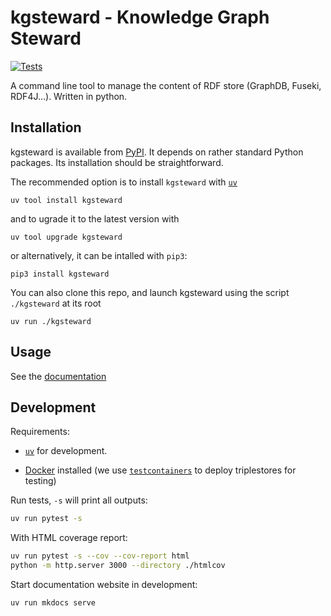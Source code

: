 # kgsteward - Knowledge Graph Steward

[![Tests](https://github.com/sib-swiss/kgsteward/actions/workflows/tests.yml/badge.svg)](https://github.com/sib-swiss/kgsteward/actions/workflows/tests.yml)

A command line tool to manage the content of RDF store (GraphDB, Fuseki, RDF4J...). Written in python.

## Installation

kgsteward is available from [PyPI](https://pypi.org/project/kgsteward/).
It depends on rather standard Python packages.
Its installation should be straightforward.

The recommended option is to install `kgsteward` with [`uv`](https://docs.astral.sh/uv/)

```shell
uv tool install kgsteward
```

and to ugrade it to the latest version with

```shell
uv tool upgrade kgsteward
```

or alternatively, it can be intalled with `pip3`:

```shell
pip3 install kgsteward
```

You can also clone this repo, and launch kgsteward using the script `./kgsteward` at its root

```shell
uv run ./kgsteward
```

## Usage

See the [documentation](doc/README.md)

## Development

Requirements:

- [`uv`](https://docs.astral.sh/uv/) for development.

- [Docker](https://docs.docker.com/engine/install/) installed (we use [`testcontainers`](https://github.com/testcontainers/testcontainers-python) to deploy triplestores for testing)

Run tests, `-s` will print all outputs:

```bash
uv run pytest -s
```

With HTML coverage report:

```bash
uv run pytest -s --cov --cov-report html
python -m http.server 3000 --directory ./htmlcov
```

Start documentation website in development:

```bash
uv run mkdocs serve
```



